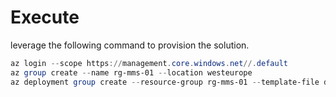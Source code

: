 # Execute 

leverage the following command to provision the solution.

``` powershell
az login --scope https://management.core.windows.net//.default
az group create --name rg-mms-01 --location westeurope
az deployment group create --resource-group rg-mms-01 --template-file deploy.bicep --parameters deploy.bicepparam

```
